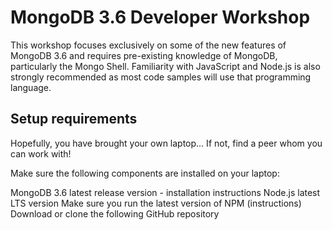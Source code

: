 # MongoDB 3.6 Developer Workshop

This workshop focuses exclusively on some of the new features of MongoDB 3.6 and requires pre-existing knowledge of MongoDB, particularly the Mongo Shell. 
Familiarity with JavaScript and Node.js is also strongly recommended as most code samples will use that programming language.

## Setup requirements

Hopefully, you have brought your own laptop… If not, find a peer whom you can work with!

Make sure the following components are installed on your laptop:

MongoDB 3.6 latest release version - installation instructions
Node.js latest LTS version
Make sure you run the latest version of NPM (instructions)
Download or clone the following GitHub repository


